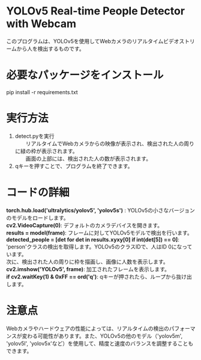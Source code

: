 # YOLOv5 Real-time People Detector with Webcam
このプログラムは、YOLOv5を使用してWebカメラのリアルタイムビデオストリームから人を検出するものです。  

# 必要なパッケージをインストール
pip install -r requirements.txt  

# 実行方法
1. detect.pyを実行  
　　リアルタイムでWebカメラからの映像が表示され、検出された人の周りに緑の枠が表示されます。  
　　画面の上部には、検出された人の数が表示されます。  
2. qキーを押すことで、プログラムを終了できます。  
# コードの詳細
**torch.hub.load('ultralytics/yolov5', 'yolov5s')** : YOLOv5の小さなバージョンのモデルをロードします。  
**cv2.VideoCapture(0)**: デフォルトのカメラデバイスを開きます。  
**results = model(frame)**: フレームに対してYOLOv5モデルで検出を行います。  
**detected_people = [det for det in results.xyxy[0] if int(det[5]) == 0]**: 'person'クラスの検出を取得します。YOLOv5のクラスIDで、人はID 0になっています。  
次に、検出された人の周りに枠を描画し、画像に人数を表示します。  
**cv2.imshow('YOLOv5', frame)**: 加工されたフレームを表示します。  
**if cv2.waitKey(1) & 0xFF == ord('q')**: qキーが押されたら、ループから抜け出します。  
# 注意点
Webカメラやハードウェアの性能によっては、リアルタイムの検出のパフォーマンスが変わる可能性があります。また、YOLOv5の他のモデル（'yolov5m', 'yolov5l', 'yolov5x'など）を使用して、精度と速度のバランスを調整することもできます。
